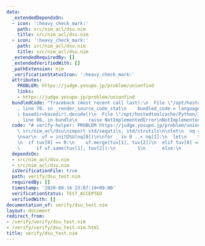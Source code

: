 ```yaml
---
data:
  _extendedDependsOn:
  - icon: ':heavy_check_mark:'
    path: src/nim_acl/dsu.nim
    title: src/nim_acl/dsu.nim
  - icon: ':heavy_check_mark:'
    path: src/nim_acl/dsu.nim
    title: src/nim_acl/dsu.nim
  _extendedRequiredBy: []
  _extendedVerifiedWith: []
  _pathExtension: nim
  _verificationStatusIcon: ':heavy_check_mark:'
  attributes:
    PROBLEM: https://judge.yosupo.jp/problem/unionfind
    links:
    - https://judge.yosupo.jp/problem/unionfind
  bundledCode: "Traceback (most recent call last):\n  File \"/opt/hostedtoolcache/Python/3.8.5/x64/lib/python3.8/site-packages/onlinejudge_verify/documentation/build.py\"\
    , line 70, in _render_source_code_stat\n    bundled_code = language.bundle(stat.path,\
    \ basedir=basedir).decode()\n  File \"/opt/hostedtoolcache/Python/3.8.5/x64/lib/python3.8/site-packages/onlinejudge_verify/languages/nim.py\"\
    , line 86, in bundle\n    raise NotImplementedError\nNotImplementedError\n"
  code: "# verify-helper: PROBLEM https://judge.yosupo.jp/problem/unionfind\n\nimport\
    \ src/nim_acl/dsu\nimport std/sequtils, std/strutils\n\nlet\n  nq = stdin.readLine.split.map(parseInt)\n\
    \nvar\n  uf = initDSU(nq[0])\n\nfor _ in 0 ..< nq[1]:\n  let\n    tuv = stdin.readLine.split.map(parseInt)\n\
    \n  if tuv[0] == 0:\n    uf.merge(tuv[1], tuv[2])\n  elif tuv[0] == 1:\n    echo(\n\
    \      if uf.same(tuv[1], tuv[2]):\n        1\n      else:\n        0\n    )\n"
  dependsOn:
  - src/nim_acl/dsu.nim
  - src/nim_acl/dsu.nim
  isVerificationFile: true
  path: verify/dsu_test.nim
  requiredBy: []
  timestamp: '2020-09-16 23:07:19+09:00'
  verificationStatus: TEST_ACCEPTED
  verifiedWith: []
documentation_of: verify/dsu_test.nim
layout: document
redirect_from:
- /verify/verify/dsu_test.nim
- /verify/verify/dsu_test.nim.html
title: verify/dsu_test.nim
---
```


